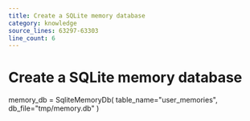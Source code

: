 ```yaml
---
title: Create a SQLite memory database
category: knowledge
source_lines: 63297-63303
line_count: 6
---
```


# Create a SQLite memory database
memory_db = SqliteMemoryDb(
    table_name="user_memories",
    db_file="tmp/memory.db"
)

